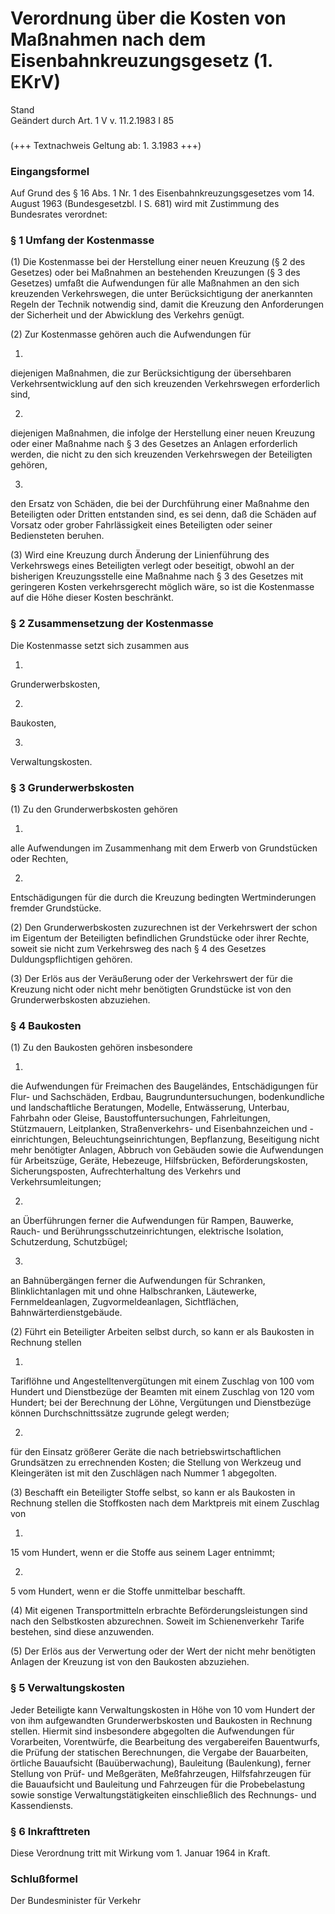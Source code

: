 Verordnung über die Kosten von Maßnahmen nach dem Eisenbahnkreuzungsgesetz (1. EKrV)
====================================================================================

Stand  
Geändert durch Art. 1 V v. 11.2.1983 I 85

### 

(+++ Textnachweis Geltung ab: 1. 3.1983 +++)

### Eingangsformel

Auf Grund des § 16 Abs. 1 Nr. 1 des Eisenbahnkreuzungsgesetzes vom 14. August 1963 (Bundesgesetzbl. I S. 681) wird mit Zustimmung des Bundesrates verordnet:

### § 1 Umfang der Kostenmasse

(1) Die Kostenmasse bei der Herstellung einer neuen Kreuzung (§ 2 des Gesetzes) oder bei Maßnahmen an bestehenden Kreuzungen (§ 3 des Gesetzes) umfaßt die Aufwendungen für alle Maßnahmen an den sich kreuzenden Verkehrswegen, die unter Berücksichtigung der anerkannten Regeln der Technik notwendig sind, damit die Kreuzung den Anforderungen der Sicherheit und der Abwicklung des Verkehrs genügt.

(2) Zur Kostenmasse gehören auch die Aufwendungen für

1.  
diejenigen Maßnahmen, die zur Berücksichtigung der übersehbaren Verkehrsentwicklung auf den sich kreuzenden Verkehrswegen erforderlich sind,

2.  
diejenigen Maßnahmen, die infolge der Herstellung einer neuen Kreuzung oder einer Maßnahme nach § 3 des Gesetzes an Anlagen erforderlich werden, die nicht zu den sich kreuzenden Verkehrswegen der Beteiligten gehören,

3.  
den Ersatz von Schäden, die bei der Durchführung einer Maßnahme den Beteiligten oder Dritten entstanden sind, es sei denn, daß die Schäden auf Vorsatz oder grober Fahrlässigkeit eines Beteiligten oder seiner Bediensteten beruhen.

(3) Wird eine Kreuzung durch Änderung der Linienführung des Verkehrswegs eines Beteiligten verlegt oder beseitigt, obwohl an der bisherigen Kreuzungsstelle eine Maßnahme nach § 3 des Gesetzes mit geringeren Kosten verkehrsgerecht möglich wäre, so ist die Kostenmasse auf die Höhe dieser Kosten beschränkt.

### § 2 Zusammensetzung der Kostenmasse

Die Kostenmasse setzt sich zusammen aus

1.  
Grunderwerbskosten,

2.  
Baukosten,

3.  
Verwaltungskosten.

### § 3 Grunderwerbskosten

(1) Zu den Grunderwerbskosten gehören

1.  
alle Aufwendungen im Zusammenhang mit dem Erwerb von Grundstücken oder Rechten,

2.  
Entschädigungen für die durch die Kreuzung bedingten Wertminderungen fremder Grundstücke.

(2) Den Grunderwerbskosten zuzurechnen ist der Verkehrswert der schon im Eigentum der Beteiligten befindlichen Grundstücke oder ihrer Rechte, soweit sie nicht zum Verkehrsweg des nach § 4 des Gesetzes Duldungspflichtigen gehören.

(3) Der Erlös aus der Veräußerung oder der Verkehrswert der für die Kreuzung nicht oder nicht mehr benötigten Grundstücke ist von den Grunderwerbskosten abzuziehen.

### § 4 Baukosten

(1) Zu den Baukosten gehören insbesondere

1.  
die Aufwendungen für Freimachen des Baugeländes, Entschädigungen für Flur- und Sachschäden, Erdbau, Baugrunduntersuchungen, bodenkundliche und landschaftliche Beratungen, Modelle, Entwässerung, Unterbau, Fahrbahn oder Gleise, Baustoffuntersuchungen, Fahrleitungen, Stützmauern, Leitplanken, Straßenverkehrs- und Eisenbahnzeichen und -einrichtungen, Beleuchtungseinrichtungen, Bepflanzung, Beseitigung nicht mehr benötigter Anlagen, Abbruch von Gebäuden sowie die Aufwendungen für Arbeitszüge, Geräte, Hebezeuge, Hilfsbrücken, Beförderungskosten, Sicherungsposten, Aufrechterhaltung des Verkehrs und Verkehrsumleitungen;

2.  
an Überführungen ferner die Aufwendungen für Rampen, Bauwerke, Rauch- und Berührungsschutzeinrichtungen, elektrische Isolation, Schutzerdung, Schutzbügel;

3.  
an Bahnübergängen ferner die Aufwendungen für Schranken, Blinklichtanlagen mit und ohne Halbschranken, Läutewerke, Fernmeldeanlagen, Zugvormeldeanlagen, Sichtflächen, Bahnwärterdienstgebäude.

(2) Führt ein Beteiligter Arbeiten selbst durch, so kann er als Baukosten in Rechnung stellen

1.  
Tariflöhne und Angestelltenvergütungen mit einem Zuschlag von 100 vom Hundert und Dienstbezüge der Beamten mit einem Zuschlag von 120 vom Hundert; bei der Berechnung der Löhne, Vergütungen und Dienstbezüge können Durchschnittssätze zugrunde gelegt werden;

2.  
für den Einsatz größerer Geräte die nach betriebswirtschaftlichen Grundsätzen zu errechnenden Kosten; die Stellung von Werkzeug und Kleingeräten ist mit den Zuschlägen nach Nummer 1 abgegolten.

(3) Beschafft ein Beteiligter Stoffe selbst, so kann er als Baukosten in Rechnung stellen die Stoffkosten nach dem Marktpreis mit einem Zuschlag von

1.  
15 vom Hundert, wenn er die Stoffe aus seinem Lager entnimmt;

2.  
5 vom Hundert, wenn er die Stoffe unmittelbar beschafft.

(4) Mit eigenen Transportmitteln erbrachte Beförderungsleistungen sind nach den Selbstkosten abzurechnen. Soweit im Schienenverkehr Tarife bestehen, sind diese anzuwenden.

(5) Der Erlös aus der Verwertung oder der Wert der nicht mehr benötigten Anlagen der Kreuzung ist von den Baukosten abzuziehen.

### § 5 Verwaltungskosten

Jeder Beteiligte kann Verwaltungskosten in Höhe von 10 vom Hundert der von ihm aufgewandten Grunderwerbskosten und Baukosten in Rechnung stellen. Hiermit sind insbesondere abgegolten die Aufwendungen für Vorarbeiten, Vorentwürfe, die Bearbeitung des vergabereifen Bauentwurfs, die Prüfung der statischen Berechnungen, die Vergabe der Bauarbeiten, örtliche Bauaufsicht (Bauüberwachung), Bauleitung (Baulenkung), ferner Stellung von Prüf- und Meßgeräten, Meßfahrzeugen, Hilfsfahrzeugen für die Bauaufsicht und Bauleitung und Fahrzeugen für die Probebelastung sowie sonstige Verwaltungstätigkeiten einschließlich des Rechnungs- und Kassendiensts.

### § 6 Inkrafttreten

Diese Verordnung tritt mit Wirkung vom 1. Januar 1964 in Kraft.

### Schlußformel

Der Bundesminister für Verkehr
